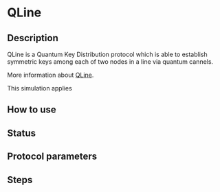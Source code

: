 # QLine 

## Description
QLine is a Quantum Key Distribution protocol which is able to establish symmetric keys among each of two nodes in a line via quantum cannels.

More information about [QLine](https://veriqloud.com/qline/).

This simulation applies 

## How to use


## Status


## Protocol parameters


## Steps

